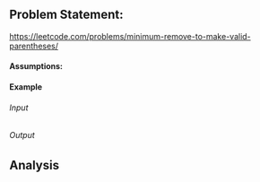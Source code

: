 ## Problem Statement:
https://leetcode.com/problems/minimum-remove-to-make-valid-parentheses/
#### Assumptions:
#### Example
###### Input
###### Output
## Analysis
